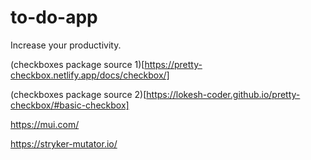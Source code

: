 # to-do-app
Increase your productivity. 

(checkboxes package source 1)[https://pretty-checkbox.netlify.app/docs/checkbox/]

(checkboxes package source 2)[https://lokesh-coder.github.io/pretty-checkbox/#basic-checkbox]



https://mui.com/

https://stryker-mutator.io/

